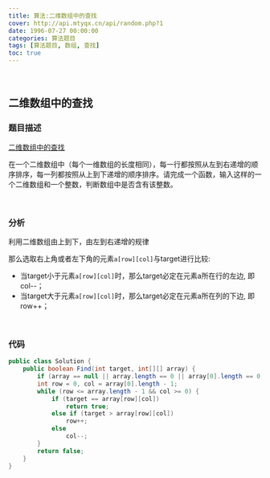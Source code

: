 ```yaml
---
title: 算法:二维数组中的查找
cover: http://api.mtyqx.cn/api/random.php?1
date: 1996-07-27 00:00:00
categories: 算法题目
tags: [算法题目, 数组, 查找]
toc: true
---
```


<br/>

<!--more-->

## 二维数组中的查找

### 题目描述

[二维数组中的查找](https://www.nowcoder.com/practice/abc3fe2ce8e146608e868a70efebf62e?tpId=13&tqId=11154&tPage=1&rp=1&ru=/ta/coding-interviews&qru=/ta/coding-interviews/question-ranking)

在一个二维数组中（每个一维数组的长度相同），每一行都按照从左到右递增的顺序排序，每一列都按照从上到下递增的顺序排序。请完成一个函数，输入这样的一个二维数组和一个整数，判断数组中是否含有该整数。

<br/>

### 分析

利用二维数组由上到下，由左到右递增的规律

那么选取右上角或者左下角的元素`a[row][col]`与target进行比较:

-   当target小于元素`a[row][col]`时，那么target必定在元素a所在行的左边, 即col--；
-   当target大于元素`a[row][col]`时，那么target必定在元素a所在列的下边, 即row++；

<br/>

### 代码

```java
public class Solution {
    public boolean Find(int target, int[][] array) {
        if (array == null || array.length == 0 || array[0].length == 0) return false;
        int row = 0, col = array[0].length - 1;
        while (row <= array.length - 1 && col >= 0) {
            if (target == array[row][col])
                return true;
            else if (target > array[row][col])
                row++;
            else
                col--;
        }
        return false;
    }
}
```

